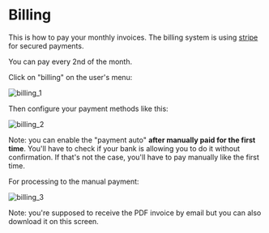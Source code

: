 # Billing

This is how to pay your monthly invoices. The billing system is using [stripe](https://www.stripe.com) for secured payments.

You can pay every 2nd of the month.

Click on "billing" on the user's menu:

![billing_1](../../../img/billing_1.png)

Then configure your payment methods like this:

![billing_2](../../../img/billing_2.png)

Note: you can enable the "payment auto" **after manually paid for the first time**. You'll have to check if your bank is allowing you to do it without confirmation. If that's not the case, you'll have to pay manually like the first time.

For processing to the manual payment:

![billing_3](../../../img/billing_3.png)

Note: you're supposed to receive the PDF invoice by email but you can also download it on this screen.
